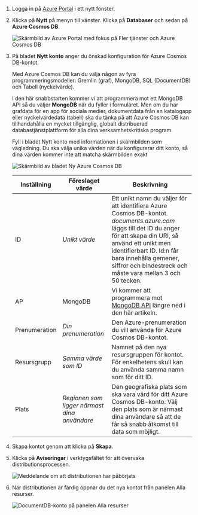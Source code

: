 1. Logga in på [Azure Portal](https://portal.azure.com/) i ett nytt fönster.
2. Klicka på **Nytt** på menyn till vänster. Klicka på **Databaser** och sedan på **Azure Cosmos DB**.
   
   ![Skärmbild av Azure Portal med fokus på Fler tjänster och Azure Cosmos DB](./media/cosmosdb-create-dbaccount-mongodb/create-nosql-db-databases-json-tutorial-1.png)

3. På bladet **Nytt konto** anger du önskad konfiguration för Azure Cosmos DB-kontot. 

    Med Azure Cosmos DB kan du välja någon av fyra programmeringsmodeller: Gremlin (graf), MongoDB, SQL (DocumentDB) och Tabell (nyckelvärde). 
       
    I den här snabbstarten kommer vi att programmera mot ett MongoDB API så du väljer **MongoDB** när du fyller i formuläret. Men om du har grafdata för en app för sociala medier, dokumentdata från en katalogapp eller nyckelvärdedata (tabell) ska du tänka på att Azure Cosmos DB kan tillhandahålla en mycket tillgänglig, globalt distribuerad databastjänstplattform för alla dina verksamhetskritiska program.

    Fyll i bladet Nytt konto med informationen i skärmbilden som vägledning. Du ska välja unika värden när du konfigurerar ditt konto, så dina värden kommer inte att matcha skärmbilden exakt
 
    ![Skärmbild av bladet Ny Azure Cosmos DB](./media/cosmosdb-create-dbaccount-mongodb/create-nosql-db-databases-json-tutorial-2.png)
   
    Inställning|Föreslaget värde|Beskrivning
    ---|---|---
    ID|*Unikt värde*|Ett unikt namn du väljer för att identifiera Azure Cosmos DB-kontot. *documents.azure.com* läggs till det ID du anger för att skapa din URI, så använd ett unikt men identifierbart ID. Id:n får bara innehålla gemener, siffror och bindestreck och måste vara mellan 3 och 50 tecken.
    AP|MongoDB|Vi kommer att programmera mot [MongoDB API](../articles/documentdb/documentdb-protocol-mongodb.md) längre ned i den här artikeln.|
    Prenumeration|*Din prenumeration*|Den Azure-prenumeration du vill använda för Azure Cosmos DB-kontot. 
    Resursgrupp|*Samma värde som ID*|Namnet på den nya resursgruppen för kontot. För enkelhetens skull kan du använda samma namn som för ditt ID. 
    Plats|*Regionen som ligger närmast dina användare*|Den geografiska plats som ska vara värd för ditt Azure Cosmos DB-konto. Välj den plats som är närmast dina användare så att de får så snabb åtkomst till data som möjligt.

4. Skapa kontot genom att klicka på **Skapa**.
5. Klicka på **Aviseringar** i verktygsfältet för att övervaka distributionsprocessen.

    ![Meddelande om att distributionen har påbörjats](./media/cosmosdb-create-dbaccount-mongodb/azure-documentdb-nosql-notification.png)

6.  När distributionen är färdig öppnar du det nya kontot från panelen Alla resurser. 

    ![DocumentDB-konto på panelen Alla resurser](./media/cosmosdb-create-dbaccount-mongodb/azure-documentdb-all-resources.png)